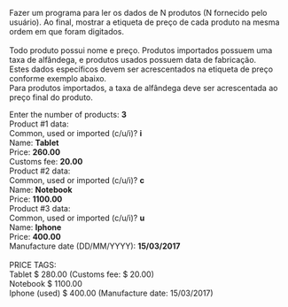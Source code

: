 Fazer um programa para ler os dados de N produtos (N fornecido pelo usuário). 
Ao final, mostrar a etiqueta de preço de cada produto na mesma ordem em que foram 
digitados.<br><br>
Todo produto possui nome e preço. Produtos importados possuem uma taxa 
de alfândega, e produtos usados possuem data de fabricação.<br>
Estes dados específicos devem ser acrescentados na etiqueta de preço 
conforme exemplo abaixo.<br> 
Para produtos importados, a taxa de alfândega deve ser acrescentada ao preço final do produto.

Enter the number of products: **3**<br>
Product #1 data:<br>
Common, used or imported (c/u/i)? **i**<br>
Name: **Tablet**<br>
Price: **260.00**<br>
Customs fee: **20.00**<br>
Product #2 data:<br>
Common, used or imported (c/u/i)? **c**<br>
Name: **Notebook**<br>
Price: **1100.00**<br>
Product #3 data:<br>
Common, used or imported (c/u/i)? **u**<br>
Name: **Iphone**<br>
Price: **400.00**<br>
Manufacture date (DD/MM/YYYY): **15/03/2017**<br><br>
PRICE TAGS:<br>
Tablet $ 280.00 (Customs fee: $ 20.00)<br>
Notebook $ 1100.00<br>
Iphone (used) $ 400.00 (Manufacture date: 15/03/2017)
